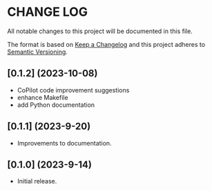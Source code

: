 # CHANGE LOG

All notable changes to this project will be documented in this file.

The format is based on [Keep a Changelog](http://keepachangelog.com/)
and this project adheres to [Semantic Versioning](http://semver.org/).

## [0.1.2] (2023-10-08)

- CoPilot code improvement suggestions
- enhance Makefile
- add Python documentation

## [0.1.1] (2023-9-20)

- Improvements to documentation.

## [0.1.0] (2023-9-14)

- Initial release.
